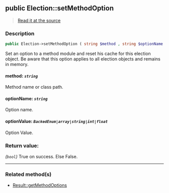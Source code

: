 ## public Election::setMethodOption

> [Read it at the source](https://github.com/julien-boudry/Condorcet/blob/master/src/ElectionProcess/ResultsProcess.php#L190)

### Description    

```php
public Election->setMethodOption ( string $method , string $optionName , BackedEnum|array|string|int|float $optionValue ): bool
```

Set an option to a method module and reset his cache for this election object. Be aware that this option applies to all election objects and remains in memory.
    

#### **method:** *`string`*   
Method name or class path.    


#### **optionName:** *`string`*   
Option name.    


#### **optionValue:** *`BackedEnum|array|string|int|float`*   
Option Value.    


### Return value:   

*(`bool`)* True on success. Else False.


---------------------------------------

### Related method(s)      

* [Result::getMethodOptions](/Docs/ApiReferences/Result%20Class/public%20Result--getMethodOptions.md)    
